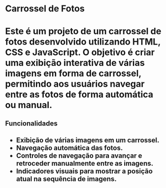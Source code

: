 <h1>Carrossel de Fotos<h1>
Este é um projeto de um carrossel de fotos desenvolvido utilizando HTML, CSS e JavaScript. O objetivo é criar uma exibição interativa de várias imagens em forma de carrossel, permitindo aos usuários navegar entre as fotos de forma automática ou manual.

<h2>Funcionalidades<h2>
  <ul>
    <li>Exibição de várias imagens em um carrossel. </li>
    <li>Navegação automática das fotos. </li>
    <li>Controles de navegação para avançar e retroceder manualmente entre as imagens. </li>
    <li>Indicadores visuais para mostrar a posição atual na sequência de imagens. </li>
   </ul>
